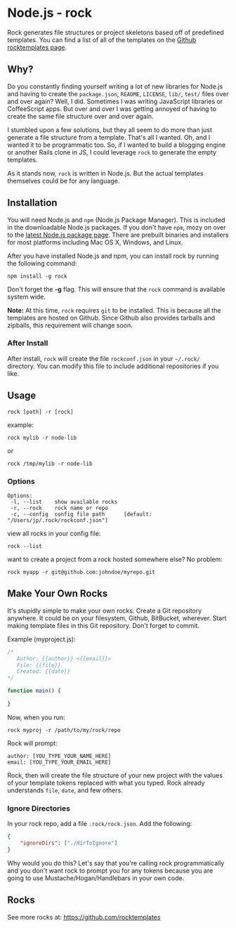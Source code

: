 Node.js - rock
=================

Rock generates file structures or project skeletons based off of predefined templates. You can find a list of all of the templates on the [Github rocktemplates page][1].


Why?
----

Do you constantly finding yourself writing a lot of new libraries for Node.js and having to create the `package.json`, `README`, `LICENSE`, `lib/`, `test/` files over and over again? Well, I did. Sometimes I was writing JavaScript libraries or CoffeeScript apps. But over and over I was getting annoyed of having to create the same file structure over and over again.

I stumbled upon a few solutions, but they all seem to do more than just generate a file structure from a template. That's all I wanted. Oh, and I wanted it to be programmatic too. So, if I wanted to build a blogging engine or another Rails clone in JS, I could leverage `rock` to generate the empty templates.

As it stands now, `rock` is written in Node.js. But the actual templates themselves could be for any language.



Installation
------------

You will need Node.js and `npm` (Node.js Package Manager). This is included in the downloadable Node.js packages. If you don't have `npm`, mozy on over to the [latest Node.js package page][2]. There are prebuilt binaries and installers for most platforms including Mac OS X, Windows, and Linux.

After you have installed Node.js and npm, you can install rock by running the following command:

    npm install -g rock

Don't forget the **-g** flag. This will ensure that the `rock` command is available system wide.

**Note:**
At this time, `rock` requires `git` to be installed. This is because all the templates are hosted on Github. Since Github also provides tarballs and zipballs, this requirement will change soon.


### After Install

After install, `rock` will create the file `rockconf.json` in your `~/.rock/` directory. You can modify this file to include additional repositories if you like.



Usage
-----

    rock [path] -r [rock]

example:

    rock mylib -r node-lib
or

    rock /tmp/mylib -r node-lib


### Options

    Options:
     -l, --list    show available rocks
     -r, --rock    rock name or repo   
     -c, --config  config file path      [default: "/Users/jp/.rock/rockconf.json"]

view all rocks in your config file:

    rock --list

want to create a project from a rock hosted somewhere else? No problem:

    rock myapp -r git@github.com:johndoe/myrepo.git



Make Your Own Rocks
-------------------

It's stupidly simple to make your own rocks. Create a Git repository anywhere. It could be on your filesystem, Github, BitBucket, wherever. Start making template files in this Git repository. Don't forget to commit.

Example (myproject.js):

```javascript
/*
   Author: {{author}} <{{email}}>
   File: {{file}}
   Created: {{date}}
*/

function main() {
	
}
```

Now, when you run:

    rock myproj -r /path/to/my/rock/repo

Rock will prompt:

    author: [YOU_TYPE_YOUR_NAME_HERE]
    email: [YOU_TYPE_YOUR_EMAIL_HERE]


Rock, then will create the file structure of your new project with the values of your template tokens replaced with what you typed. Rock already understands `file`, `date`, and few others.

### Ignore Directories

In your rock repo, add a file `.rock/rock.json`. Add the following:

```json
{
    "ignoreDirs": ["./dirToIgnore"]
}
```

Why would you do this? Let's say that you're calling rock programmatically and you don't want rock to prompt you for any tokens because you are going to use Mustache/Hogan/Handlebars in your own code.



Rocks
------

See more rocks at: https://github.com/rocktemplates


[1]: https://github.com/rocktemplates
[2]: http://nodejs.org/dist/latest/



